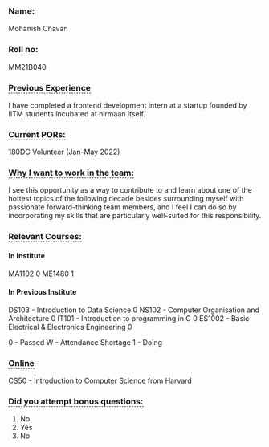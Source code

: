 ### Name:
Mohanish Chavan

### Roll no:
MM21B040

### <span style="border-bottom: 1px dashed;">Previous Experience</span>
I have completed a frontend development intern at a startup founded by IITM students incubated at nirmaan itself.

### <span style="border-bottom: 1px dashed;">Current PORs:</span>
180DC Volunteer (Jan-May 2022)

### <span style="border-bottom: 1px dashed;">Why I want to work in the team:</span>
I see this opportunity as a way to contribute to and learn about one of the hottest topics of the following decade besides surrounding myself with passionate forward-thinking team members, and I feel I can do so by incorporating my skills that are particularly well-suited for this responsibility.

### <span style="border-bottom: 1px dashed;">Relevant Courses:</span>
#### In Institute
MA1102
0
ME1480
1

#### In Previous Institute
DS103 - Introduction to Data Science
0
NS102 - Computer Organisation and Architecture
0
IT101 - Introduction to programming in C
0
ES1002 - Basic Electrical & Electronics Engineering
0

0 - Passed
W - Attendance Shortage
1 - Doing

### <span style="border-bottom: 1px dashed;">Online</span>
CS50 - Introduction to Computer Science from Harvard

### <span style="border-bottom: 1px dashed;">Did you attempt bonus questions:</span>
1. No
2. Yes
3. No